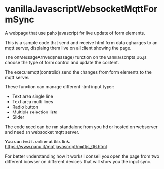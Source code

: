 # vanillaJavascriptWebsocketMqttFormSync
A webpage that use paho javascript for live update of form elements.

This is a sample code that send and receive html form data cghanges to an mqtt server, displaing them live on all client showing the page.

The onMessageArrived(message) function on the vanilla/scripts_06.js choose the type of form control and update the content.

The executemqtt(controlid) send the changes from form elements to the mqtt server.

These function can manage different html input typer:
- Text area single line
- Text area multi lines
- Radio button
- Multiple selection lists
- Slider

The code need can be run standalone from you hd or hosted on webserver and need an websocket mqtt server.

You can test it online at this link: https://www.panu.it/mqttjavascript/mqttjs_06.html

For better understanding how it works I conseil you open the page from two different browser on different devices, that will show you the input sync.
